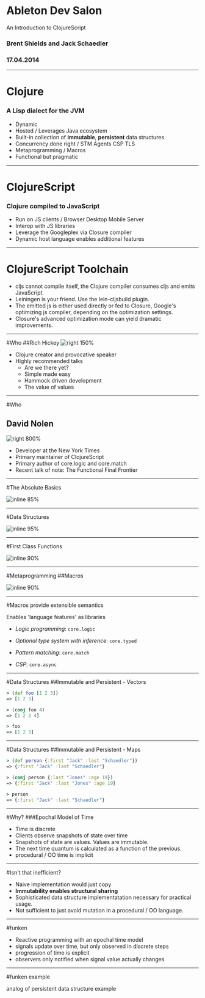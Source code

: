 # Ableton Dev Salon
An Introduction to ClojureScript
### Brent Shields and Jack Schaedler
### 17.04.2014

---

# Clojure
### A Lisp dialect for the JVM
- Dynamic
- Hosted / Leverages Java ecosystem
- Built-in collection of __immutable__, __persistent__ data structures
- Concurrency done right / STM Agents CSP TLS
- Metaprogramming / Macros
- Functional but pragmatic

---

# ClojureScript
### Clojure compiled to JavaScript
- Run on JS clients / Browser Desktop Mobile Server
- Interop with JS libraries
- Leverage the Googleplex via Closure compiler
- Dynamic host language enables additional features

---

# ClojureScript Toolchain

- cljs cannot compile itself, the Clojure compiler consumes cljs and emits JavaScript.
- Leiningen is your friend.  Use the lein-cljsbuild plugin.
- The emitted js is either used directly or fed to Closure, Google's optimizing js compiler, depending on the optimization settings.
- Closure's advanced optimization mode can yield dramatic improvements.

---
#Who
##Rich Hickey
![right 150%](hickey.jpeg)

- Clojure creator and provocative speaker
- Highly recommended talks
  - Are we there yet?
  - Simple made easy
  - Hammock driven development
  - The value of values

---

#Who
## David Nolen
![right 800%](nolen.jpeg)

- Developer at the New York Times
- Primary maintainer of ClojureScript
- Primary author of core.logic and core.match
- Recent talk of note: The Functional Final Frontier

---

#The Absolute Basics

![inline 85%](basics.png)

---

#Data Structures

![inline 95%](hetero.png)

---

#First Class Functions

![inline 90%](functions.png)

---

#Metaprogramming
##Macros

![inline 90%](macros.png)

---

#Macros provide extensible semantics

Enables 'language features' as libraries

- _Logic programming_: `core.logic`

- _Optional type system with inference_: `core.typed`

- _Pattern matching_: `core.match`

- _CSP_: `core.async`

---

#Data Structures
##Immutable and Persistent - Vectors

```clojure
> (def foo [1 2 3])
=> [1 2 3]

> (conj foo 4)
=> [1 2 3 4]

> foo
=> [1 2 3]
```

---
#Data Structures
##Immutable and Persistent - Maps

```clojure
> (def person {:first "Jack" :last "Schaedler"})
=> {:first "Jack" :last "Schaedler"}

> (conj person {:last "Jones" :age 19})
=> {:first "Jack" :last "Jones" :age 19}

> person
=> {:first "Jack" :last "Schaedler"}
```

---

#Why?
###Epochal Model of Time

- Time is discrete
- Clients observe snapshots of state over time
- Snapshots of state are values. Values are immutable.
- The next time quantum is calculated as a function of the previous.
- procedural / OO time is implicit

---

#Isn't that inefficient?

- Naive implementation would just copy
- __Immutability enables structural sharing__
- Sophisticated data structure implementatation necessary for practical usage.
- Not sufficient to just avoid mutation in a procedural / OO language.

---

#funken

- Reactive programming with an epochal time model
- signals update over time, but only observed in discrete steps
- progression of time is explicit
- observers only notified when signal value actually changes

---

#funken example

analog of persistent data structure example
